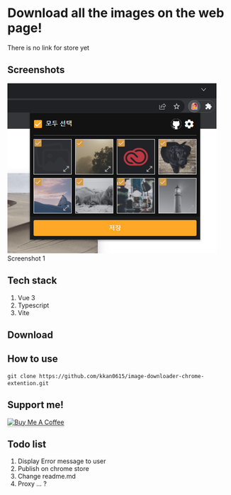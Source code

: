 # Download all the images on the web page!
There is no link for store yet

## Screenshots
![Screenshot](./screenshots/screenshot1.png) <br>
Screenshot 1

## Tech stack
1. Vue 3
2. Typescript
3. Vite

## Download

## How to use
```
git clone https://github.com/kkan0615/image-downloader-chrome-extention.git
```

## Support me!
<a href="https://www.buymeacoffee.com/youngjinkwak" target="_blank"><img src="https://www.buymeacoffee.com/assets/img/custom_images/orange_img.png" alt="Buy Me A Coffee" style="height: 41px !important;width: 174px !important;box-shadow: 0px 3px 2px 0px rgba(190, 190, 190, 0.5) !important;-webkit-box-shadow: 0px 3px 2px 0px rgba(190, 190, 190, 0.5) !important;" ></a>

## Todo list
1. Display Error message to user
2. Publish on chrome store
3. Change readme.md
4. Proxy ... ?
